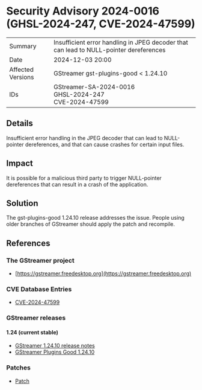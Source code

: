 # Security Advisory 2024-0016 (GHSL-2024-247, CVE-2024-47599)

<div class="vertical-table">

|                   |     |
| ----------------- | --- |
| Summary           | Insufficient error handling in JPEG decoder that can lead to NULL-pointer dereferences |
| Date              | 2024-12-03 20:00 |
| Affected Versions | GStreamer gst-plugins-good < 1.24.10 |
| IDs               | GStreamer-SA-2024-0016<br/>GHSL-2024-247<br/>CVE-2024-47599 |

</div>

## Details

Insufficient error handling in the JPEG decoder that can lead to NULL-pointer
dereferences, and that can cause crashes for certain input files.

## Impact

It is possible for a malicious third party to trigger NULL-pointer
dereferences that can result in a crash of the application.

## Solution

The gst-plugins-good 1.24.10 release addresses the issue. People using older
branches of GStreamer should apply the patch and recompile.

## References

### The GStreamer project

- [https://gstreamer.freedesktop.org](https://gstreamer.freedesktop.org)

### CVE Database Entries

- [CVE-2024-47599](https://www.cve.org/CVERecord?id=CVE-2024-47599)

### GStreamer releases

#### 1.24 (current stable)

- [GStreamer 1.24.10 release notes](/releases/1.24/#1.24.10)
- [GStreamer Plugins Good 1.24.10](/src/gst-plugins-good/gst-plugins-good-1.24.10.tar.xz)

### Patches

- [Patch](https://gitlab.freedesktop.org/gstreamer/gstreamer/-/merge_requests/8040.patch)
